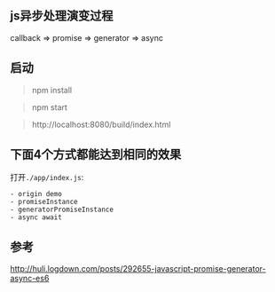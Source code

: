 ## js异步处理演变过程

callback => promise => generator => async

## 启动

> npm install

> npm start

> http://localhost:8080/build/index.html

## 下面4个方式都能达到相同的效果

打开`./app/index.js`:

```
- origin demo
- promiseInstance
- generatorPromiseInstance
- async await
```

## 参考

http://huli.logdown.com/posts/292655-javascript-promise-generator-async-es6
